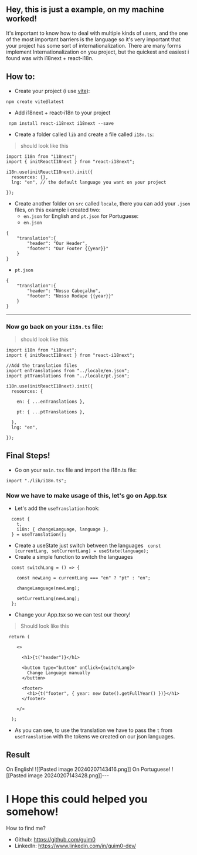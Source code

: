 ## Hey, this is just a example, on my machine worked!

It's important to know how to deal with multiple kinds of users, and the one of the most important barriers is the language so it's very important that your project has some sort of internationalization.
There are many forms implement Internationalization on you project, but the quickest and easiest i found was with i18next + react-i18n.

## How to:

- Create your project (i use [vite](https://vitejs.dev/guide/#scaffolding-your-first-vite-project)):

```
npm create vite@latest
```

- Add i18next + react-i18n to your project

```
 npm install react-i18next i18next --save
```

- Create a folder called `lib` and create a file called `i18n.ts`:

> should look like this

```
import i18n from "i18next";
import { initReactI18next } from "react-i18next";

i18n.use(initReactI18next).init({
  resources: {},
  lng: "en", // the default language you want on your project

});
```

- Create another folder on `src` called `locale`, there you can add your `.json` files, on this example i created two:
  - `en.json` for English and `pt.json` for Portuguese:
  - `en.json`

```
{
    "translation":{
        "header": "Our Header",
        "footer": "Our Footer {{year}}"
    }
}
```

- `pt.json`

```
{
    "translation":{
        "header": "Nosso Cabeçalho",
        "footer": "Nosso Rodape {{year}}"
    }
}
```

---

### Now go back on your `i18n.ts` file:

> should look like this

```
import i18n from "i18next";
import { initReactI18next } from "react-i18next";

//Add the translation files
import enTranslations from "../locale/en.json";
import ptTranslations from "../locale/pt.json";

i18n.use(initReactI18next).init({
  resources: {

    en: { ...enTranslations },

    pt: { ...ptTranslations },

  },
  lng: "en",

});
```

## Final Steps!

- Go on your `main.tsx` file and import the i18n.ts file:

```
import "./lib/i18n.ts";
```

### Now we have to make usage of this, let's go on App.tsx

- Let's add the `useTranslation` hook:

```
  const {
    t,
    i18n: { changeLanguage, language },
  } = useTranslation();
```

- Create a useState just switch between the languages
    `const [currentLang, setCurrentLang] = useState(language);`
- Create a simple function to switch the languages

```
  const switchLang = () => {

    const newLang = currentLang === "en" ? "pt" : "en";

    changeLanguage(newLang);

    setCurrentLang(newLang);
  };
```

- Change your App.tsx so we can test our theory!

> Should look like this

```
 return (

    <>

      <h1>{t("header")}</h1>

      <button type="button" onClick={switchLang}>
        Change Language manually
      </button>

      <footer>
        <h1>{t("footer", { year: new Date().getFullYear() })}</h1>
      </footer>

    </>

  );
```

- As you can see, to use the translation we have to pass the `t` from `useTranslation` with the tokens we created on our json languages.

## Result

On English!
![[Pasted image 20240207143416.png]]
On Portuguese!
![[Pasted image 20240207143428.png]]---

# I Hope this could helped you somehow!

How to find me?

- Github: https://github.com/guim0
- LinkedIn: https://www.linkedin.com/in/guim0-dev/
